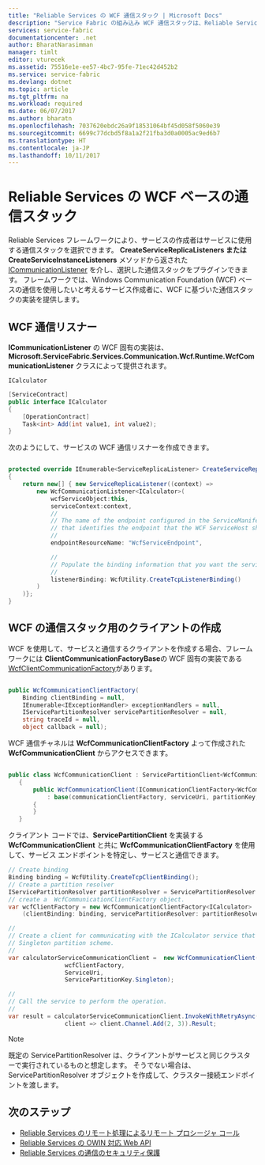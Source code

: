 ```yaml
---
title: "Reliable Services の WCF 通信スタック | Microsoft Docs"
description: "Service Fabric の組み込み WCF 通信スタックは、Reliable Services にクライアント サービス WCF 通信を提供します。"
services: service-fabric
documentationcenter: .net
author: BharatNarasimman
manager: timlt
editor: vturecek
ms.assetid: 75516e1e-ee57-4bc7-95fe-71ec42d452b2
ms.service: service-fabric
ms.devlang: dotnet
ms.topic: article
ms.tgt_pltfrm: na
ms.workload: required
ms.date: 06/07/2017
ms.author: bharatn
ms.openlocfilehash: 7037620ebdc26a9f18531064bf45d058f5060e39
ms.sourcegitcommit: 6699c77dcbd5f8a1a2f21fba3d0a0005ac9ed6b7
ms.translationtype: HT
ms.contentlocale: ja-JP
ms.lasthandoff: 10/11/2017
---
```

# <a name="wcf-based-communication-stack-for-reliable-services"></a>Reliable Services の WCF ベースの通信スタック
Reliable Services フレームワークにより、サービスの作成者はサービスに使用する通信スタックを選択できます。 **CreateServiceReplicaListeners または CreateServiceInstanceListeners** メソッドから返された [ICommunicationListener](service-fabric-reliable-services-communication.md) を介し、選択した通信スタックをプラグインできます。 フレームワークでは、Windows Communication Foundation (WCF) ベースの通信を使用したいと考えるサービス作成者に、WCF に基づいた通信スタックの実装を提供します。

## <a name="wcf-communication-listener"></a>WCF 通信リスナー
**ICommunicationListener** の WCF 固有の実装は、**Microsoft.ServiceFabric.Services.Communication.Wcf.Runtime.WcfCommunicationListener** クラスによって提供されます。

`ICalculator`

```csharp
[ServiceContract]
public interface ICalculator
{
    [OperationContract]
    Task<int> Add(int value1, int value2);
}
```

次のようにして、サービスの WCF 通信リスナーを作成できます。

```csharp

protected override IEnumerable<ServiceReplicaListener> CreateServiceReplicaListeners()
{
    return new[] { new ServiceReplicaListener((context) =>
        new WcfCommunicationListener<ICalculator>(
            wcfServiceObject:this,
            serviceContext:context,
            //
            // The name of the endpoint configured in the ServiceManifest under the Endpoints section
            // that identifies the endpoint that the WCF ServiceHost should listen on.
            //
            endpointResourceName: "WcfServiceEndpoint",

            //
            // Populate the binding information that you want the service to use.
            //
            listenerBinding: WcfUtility.CreateTcpListenerBinding()
        )
    )};
}

```

## <a name="writing-clients-for-the-wcf-communication-stack"></a>WCF の通信スタック用のクライアントの作成
WCF を使用して、サービスと通信するクライアントを作成する場合、フレームワークには **ClientCommunicationFactoryBase**の WCF 固有の実装である [WcfClientCommunicationFactory](service-fabric-reliable-services-communication.md)があります。

```csharp

public WcfCommunicationClientFactory(
    Binding clientBinding = null,
    IEnumerable<IExceptionHandler> exceptionHandlers = null,
    IServicePartitionResolver servicePartitionResolver = null,
    string traceId = null,
    object callback = null);
```

WCF 通信チャネルは **WcfCommunicationClientFactory** よって作成された **WcfCommunicationClient** からアクセスできます。

```csharp

public class WcfCommunicationClient : ServicePartitionClient<WcfCommunicationClient<ICalculator>>
   {
       public WcfCommunicationClient(ICommunicationClientFactory<WcfCommunicationClient<ICalculator>> communicationClientFactory, Uri serviceUri, ServicePartitionKey partitionKey = null, TargetReplicaSelector targetReplicaSelector = TargetReplicaSelector.Default, string listenerName = null, OperationRetrySettings retrySettings = null)
           : base(communicationClientFactory, serviceUri, partitionKey, targetReplicaSelector, listenerName, retrySettings)
       {
       }
   }

```

クライアント コードでは、**ServicePartitionClient** を実装する **WcfCommunicationClient** と共に **WcfCommunicationClientFactory** を使用して、サービス エンドポイントを特定し、サービスと通信できます。

```csharp
// Create binding
Binding binding = WcfUtility.CreateTcpClientBinding();
// Create a partition resolver
IServicePartitionResolver partitionResolver = ServicePartitionResolver.GetDefault();
// create a  WcfCommunicationClientFactory object.
var wcfClientFactory = new WcfCommunicationClientFactory<ICalculator>
    (clientBinding: binding, servicePartitionResolver: partitionResolver);

//
// Create a client for communicating with the ICalculator service that has been created with the
// Singleton partition scheme.
//
var calculatorServiceCommunicationClient =  new WcfCommunicationClient(
                wcfClientFactory,
                ServiceUri,
                ServicePartitionKey.Singleton);

//
// Call the service to perform the operation.
//
var result = calculatorServiceCommunicationClient.InvokeWithRetryAsync(
                client => client.Channel.Add(2, 3)).Result;

```
> [!NOTE]
> 既定の ServicePartitionResolver は、クライアントがサービスと同じクラスターで実行されているものと想定します。 そうでない場合は、ServicePartitionResolver オブジェクトを作成して、クラスター接続エンドポイントを渡します。
> 
> 

## <a name="next-steps"></a>次のステップ
* [Reliable Services のリモート処理によるリモート プロシージャ コール](service-fabric-reliable-services-communication-remoting.md)
* [Reliable Services の OWIN 対応 Web API](service-fabric-reliable-services-communication-webapi.md)
* [Reliable Services の通信のセキュリティ保護](service-fabric-reliable-services-secure-communication.md)

